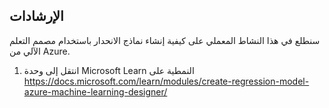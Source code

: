 ﻿---
lab:
   title: 'إنشاء نموذج انحدار باستخدام مصمم التعلم الآلي من Azure'
---

## الإرشادات
سنطلع في هذا النشاط المعملي على كيفية إنشاء نماذج الانحدار باستخدام مصمم التعلم الآلي من Azure.

1.	انتقل إلى وحدة Microsoft Learn النمطية على https://docs.microsoft.com/learn/modules/create-regression-model-azure-machine-learning-designer/
